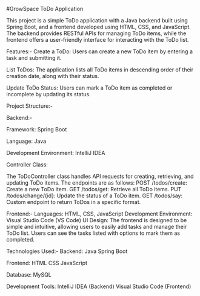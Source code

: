 #GrowSpace ToDo Application

This project is a simple ToDo application with a Java backend built using Spring Boot, and a frontend developed using HTML, CSS, and JavaScript. The backend provides RESTful APIs for managing ToDo items, while the frontend offers a user-friendly interface for interacting with the ToDo list.

Features:-
Create a ToDo: Users can create a new ToDo item by entering a task and submitting it.

List ToDos: The application lists all ToDo items in descending order of their creation date, along with their status.

Update ToDo Status: Users can mark a ToDo item as completed or incomplete by updating its status.

Project Structure:-

Backend:-

Framework: Spring Boot

Language: Java

Development Environment: IntelliJ IDEA

Controller Class:

The ToDoController class handles API requests for creating, retrieving, and updating ToDo items.
The endpoints are as follows:
POST /todos/create: Create a new ToDo item.
GET /todos/get: Retrieve all ToDo items.
PUT /todos/change/{id}: Update the status of a ToDo item.
GET /todos/say: Custom endpoint to return ToDos in a specific format.

Frontend:-
Languages: HTML, CSS, JavaScript
Development Environment: Visual Studio Code (VS Code)
UI Design:
The frontend is designed to be simple and intuitive, allowing users to easily add tasks and manage their ToDo list.
Users can see the tasks listed with options to mark them as completed.

Technologies Used:-
Backend:
Java Spring Boot

Frontend:
HTML CSS JavaScript

Database:
MySQL

Development Tools:
IntelliJ IDEA (Backend) Visual Studio Code (Frontend)


